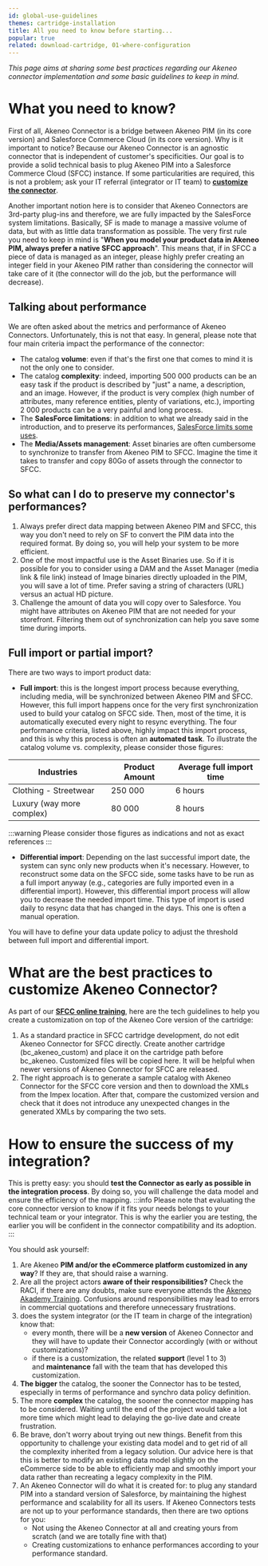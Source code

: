 ```yaml
---
id: global-use-guidelines
themes: cartridge-installation
title: All you need to know before starting...
popular: true
related: download-cartridge, 01-where-configuration
---
```


*This page aims at sharing some best practices regarding our Akeneo connector implementation and some basic guidelines to keep in mind.*

# What you need to know?
First of all, Akeneo Connector is a bridge between Akeneo PIM (in its core version) and Salesforce Commerce Cloud (in its core version). Why is it important to notice? Because our Akeneo Connector is an agnostic connector that is independent of customer's specificities. Our goal is to provide a solid technical basis to plug Akeneo PIM into a Salesforce Commerce Cloud (SFCC) instance. If some particularities are required, this is not a problem; ask your IT referral (integrator or IT team) to **[customize the connector](#what-are-the-best-practices-to-customize-akeneo-connector)**.

Another important notion here is to consider that Akeneo Connectors are 3rd-party plug-ins and therefore, we are fully impacted by the SalesForce system limitations. Basically, SF is made to manage a massive volume of data, but with as little data transformation as possible. The very first rule you need to keep in mind is "**When you model your product data in Akeneo PIM, always prefer a native SFCC approach**". This means that, if in SFCC a piece of data is managed as an integer, please highly prefer creating an integer field in your Akeneo PIM rather than considering the connector will take care of it (the connector will do the job, but the performance will decrease).

## Talking about performance
We are often asked about the metrics and performance of Akeneo Connectors. Unfortunately, this is not that easy. In general, please note that four main criteria impact the performance of the connector:

* The catalog **volume**: even if that's the first one that comes to mind it is not the only one to consider.
* The catalog **complexity**: indeed, importing 500 000 products can be an easy task if the product is described by "just" a name, a description, and an image. However, if the product is very complex (high number of attributes, many reference entities, plenty of variations, etc.), importing 2 000 products can be a very painful and long process.
* The **SalesForce limitations**: in addition to what we already said in the introduction, and to preserve its performances, [SalesForce limits some uses](https://documentation.b2c.commercecloud.salesforce.com/DOC2/advanced/content.jsp?topic=%2Fcom.demandware.dochelp%2FDWAPI%2Fquota%2Fhtml%2FAPI_Quotas.html).
* The **Media/Assets management**: Asset binaries are often cumbersome to synchronize to transfer from Akeneo PIM to SFCC. Imagine the time it takes to transfer and copy 80Go of assets through the connector to SFCC.

## So what can I do to preserve my connector's performances?
1. Always prefer direct data mapping between Akeneo PIM and SFCC, this way you don't need to rely on SF to convert the PIM data into the required format. By doing so, you will help your system to be more efficient.
2. One of the most impactful use is the Asset Binaries use. So if it is possible for you to consider using a DAM and the Asset Manager (media link & file link) instead of Image binaries directly uploaded in the PIM, you will save a lot of time. Prefer saving a string of characters (URL) versus an actual HD picture.
3. Challenge the amount of data you will copy over to Salesforce. You might have attributes on Akeneo PIM that are not needed for your storefront. Filtering them out of synchronization can help you save some time during imports.

## Full import or partial import?
There are two ways to import product data:

* **Full import**: this is the longest import process because everything, including media, will be synchronized between Akeneo PIM and SFCC. However, this full import happens once for the very first synchronization used to build your catalog on SFCC side. Then, most of the time, it is automatically executed every night to resync everything. The four performance criteria, listed above, highly impact this import process, and this is why this process is often an **automated task**. To illustrate the catalog volume vs. complexity, please consider those figures:

|Industries|Product Amount|Average full import time|
|-------------|-------------|-----|
|Clothing - Streetwear | 250 000 | 6 hours|
|Luxury (way more complex) | 80 000 | 8 hours|

:::warning
Please consider those figures as indications and not as exact references
:::

* **Differential import**: Depending on the last successful import date, the system can sync only new products when it's necessary. However, to reconstruct some data on the SFCC side, some tasks have to be run as a full import anyway (e.g., categories are fully imported even in a differential import). However, this differential import process will allow you to decrease the needed import time. This type of import is used daily to resync data that has changed in the days. This one is often a manual operation.

You will have to define your data update policy to adjust the threshold between full import and differential import.

# What are the best practices to customize Akeneo Connector?

As part of our [**SFCC online training**](https://akademy.akeneo.com/akeneo-connector-fundamentals-sfcc), here are the tech guidelines to help you create a customization on top of the Akeneo Core version of the cartridge:

1. As a standard practice in SFCC cartridge development, do not edit Akeneo Connector for SFCC directly. Create another cartridge (bc_akeneo_custom) and place it on the cartridge path before bc_akeneo. Customized files will be copied here. It will be helpful when newer versions of Akeneo Connector for SFCC are released.
2. The right approach is to generate a sample catalog with Akeneo Connector for the SFCC core version and then to download the XMLs from the Impex location. After that, compare the customized version and check that it does not introduce any unexpected changes in the generated XMLs by comparing the two sets.

# How to ensure the success of my integration?

This is pretty easy: you should **test the Connector as early as possible in the integration process**. By doing so, you will challenge the data model and ensure the efficiency of the mapping.
:::info
Please note that evaluating the core connector version to know if it fits your needs belongs to your technical team or your integrator. This is why the earlier you are testing, the earlier you will be confident in the connector compatibility and its adoption.
:::

You should ask yourself:

1. Are Akeneo **PIM and/or the eCommerce platform customized in any way**? If they are, that should raise a warning.
2. Are all the project actors **aware of their responsibilities?** Check the RACI, if there are any doubts, make sure everyone attends the [Akeneo Akademy Training](https://akademy.akeneo.com/). Confusions around responsibilities may lead to errors in commercial quotations and therefore unnecessary frustrations.
3. does the system integrator (or the IT team in charge of the integration) know that:
    * every month, there will be a **new version** of Akeneo Connector and they will have to update their Connector accordingly (with or without customizations)?
    * if there is a customization, the related **support** (level 1 to 3) and **maintenance** fall with the team that has developed this customization.
4. **The bigger** the catalog, the sooner the Connector has to be tested, especially in terms of performance and synchro data policy definition.
5. The more **complex** the catalog, the sooner the connector mapping has to be considered. Waiting until the end of the project would take a lot more time which might lead to delaying the go-live date and create frustration.
6. Be brave, don't worry about trying out new things. Benefit from this opportunity to challenge your existing data model and to get rid of all the complexity inherited from a legacy solution. Our advice here is that this is better to modify an existing data model slightly on the eCommerce side to be able to efficiently map and smoothly import your data rather than recreating a legacy complexity in the PIM.
7. An Akeneo Connector will do what it is created for: to plug any standard PIM into a standard version of Salesforce, by maintaining the highest performance and scalability for all its users. If Akeneo Connectors tests are not up to your performance standards, then there are two options for you:
    * Not using the Akeneo Connector at all and creating yours from scratch (and we are totally fine with that)
    * Creating customizations to enhance performances according to your performance standard.
